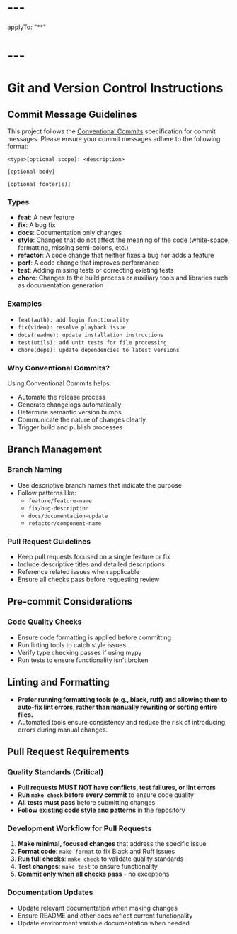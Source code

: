 # ---
applyTo: "**"
# ---
# Git and Version Control Instructions

## Commit Message Guidelines

This project follows the [Conventional Commits](https://www.conventionalcommits.org/) specification for commit messages. Please ensure your commit messages adhere to the following format:

```
<type>[optional scope]: <description>

[optional body]

[optional footer(s)]
```

### Types
- **feat**: A new feature
- **fix**: A bug fix
- **docs**: Documentation only changes
- **style**: Changes that do not affect the meaning of the code (white-space, formatting, missing semi-colons, etc.)
- **refactor**: A code change that neither fixes a bug nor adds a feature
- **perf**: A code change that improves performance
- **test**: Adding missing tests or correcting existing tests
- **chore**: Changes to the build process or auxiliary tools and libraries such as documentation generation

### Examples
- `feat(auth): add login functionality`
- `fix(video): resolve playback issue`
- `docs(readme): update installation instructions`
- `test(utils): add unit tests for file processing`
- `chore(deps): update dependencies to latest versions`

### Why Conventional Commits?
Using Conventional Commits helps:
- Automate the release process
- Generate changelogs automatically
- Determine semantic version bumps
- Communicate the nature of changes clearly
- Trigger build and publish processes

## Branch Management

### Branch Naming
- Use descriptive branch names that indicate the purpose
- Follow patterns like:
  - `feature/feature-name`
  - `fix/bug-description`
  - `docs/documentation-update`
  - `refactor/component-name`

### Pull Request Guidelines
- Keep pull requests focused on a single feature or fix
- Include descriptive titles and detailed descriptions
- Reference related issues when applicable
- Ensure all checks pass before requesting review

## Pre-commit Considerations

### Code Quality Checks
- Ensure code formatting is applied before committing
- Run linting tools to catch style issues
- Verify type checking passes if using mypy
- Run tests to ensure functionality isn't broken


## Linting and Formatting
- **Prefer running formatting tools (e.g., black, ruff) and allowing them to auto-fix lint errors, rather than manually rewriting or sorting entire files.**
- Automated tools ensure consistency and reduce the risk of introducing errors during manual changes.

## Pull Request Requirements

### Quality Standards (Critical)
- **Pull requests MUST NOT have conflicts, test failures, or lint errors**
- **Run `make check` before every commit** to ensure code quality
- **All tests must pass** before submitting changes
- **Follow existing code style and patterns** in the repository

### Development Workflow for Pull Requests
1. **Make minimal, focused changes** that address the specific issue
2. **Format code**: `make format` to fix Black and Ruff issues
3. **Run full checks**: `make check` to validate quality standards
4. **Test changes**: `make test` to ensure functionality
5. **Commit only when all checks pass** - no exceptions

### Documentation Updates
- Update relevant documentation when making changes
- Ensure README and other docs reflect current functionality
- Update environment variable documentation when needed
